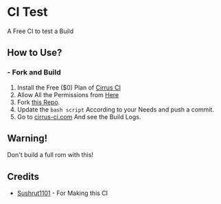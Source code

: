 # CI Test 
A Free CI to test a Build

## How to Use?
### - Fork and Build

1. Install the Free ($0) Plan of [Cirrus CI](https://github.com/marketplace/cirrus-ci)
2. Allow All the Permissions from [Here](https://github.com/apps/cirrus-ci/installations/new)
3. Fork [this Repo](https://github.com/ozipoetra/ci-tester).
4. Update the ```bash script``` According to your Needs and push a commit.
5. Go to [cirrus-ci.com](https://cirrus-ci.com) And see the Build Logs.

## Warning!
Don't build a full rom with this!

## Credits
- [Sushrut1101](https://github.com/Sushrut1101) - For Making this CI
